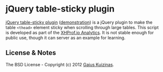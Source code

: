 # jQuery table-sticky plugin

[jQuery table-sticky plugin](https://github.com/anuary/ay-table-sticky/) ([demonstration](https://dev.anuary.com/d2070fb0-b750-5c4c-b6dd-9b2278093177/)) is a jQuery plugin to make the table `<thead>` element sticky when scrolling through large tables. This script is developed as part of the [XHProf.io Analytics](http://xhprof.io). It is not stable enough for public use, though it can server as an example for learning.

## License & Notes

The BSD License - Copyright (c) 2012 [Gajus Kuizinas](http://anuary.com/gajus).